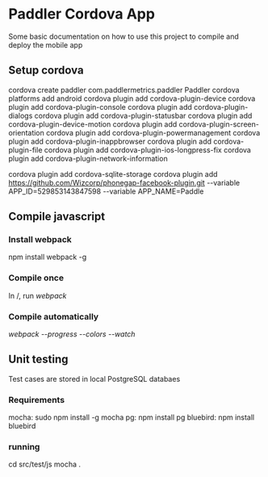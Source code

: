 # Paddler Cordova App
Some basic documentation on how to use this project to compile and deploy the mobile app


## Setup cordova
cordova create paddler com.paddlermetrics.paddler Paddler
cordova platforms add android
cordova plugin add cordova-plugin-device
cordova plugin add cordova-plugin-console
cordova plugin add cordova-plugin-dialogs
cordova plugin add cordova-plugin-statusbar
cordova plugin add cordova-plugin-device-motion
cordova plugin add cordova-plugin-screen-orientation
cordova plugin add cordova-plugin-powermanagement
cordova plugin add cordova-plugin-inappbrowser
cordova plugin add cordova-plugin-file
cordova plugin add cordova-plugin-ios-longpress-fix
cordova plugin add cordova-plugin-network-information

cordova plugin add cordova-sqlite-storage
cordova plugin add https://github.com/Wizcorp/phonegap-facebook-plugin.git --variable APP_ID=529853143847598 --variable APP_NAME=Paddle


## Compile javascript
### Install webpack
npm install webpack -g

### Compile once
In <app>/, run *webpack*


### Compile automatically
*webpack --progress --colors --watch*



## Unit testing
Test cases are stored in local PostgreSQL databaes

### Requirements
mocha: sudo npm install -g mocha
pg: npm install pg
bluebird: npm install bluebird

### running
cd src/test/js
mocha .
